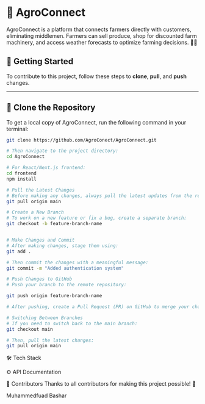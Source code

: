 # 🌱 AgroConnect

AgroConnect is a platform that connects farmers directly with customers, eliminating middlemen. Farmers can sell produce, shop for discounted farm machinery, and access weather forecasts to optimize farming decisions. 🚜🌾  

## 📌 Getting Started  

To contribute to this project, follow these steps to **clone**, **pull**, and **push** changes.  

---

## **🔹 Clone the Repository**  
To get a local copy of AgroConnect, run the following command in your terminal:  

```sh
git clone https://github.com/AgroConect/AgroConnect.git

# Then navigate to the project directory:
cd AgroConnect

# For React/Next.js frontend:
cd frontend  
npm install  

# Pull the Latest Changes
# Before making any changes, always pull the latest updates from the repository:
git pull origin main

# Create a New Branch
# To work on a new feature or fix a bug, create a separate branch:
git checkout -b feature-branch-name


# Make Changes and Commit
# After making changes, stage them using:
git add .

# Then commit the changes with a meaningful message:
git commit -m "Added authentication system"

# Push Changes to GitHub
# Push your branch to the remote repository:

git push origin feature-branch-name

# After pushing, create a Pull Request (PR) on GitHub to merge your changes into the main branch.

# Switching Between Branches
# If you need to switch back to the main branch:
git checkout main

# Then, pull the latest changes:
git pull origin main

```
🛠 Tech Stack

⚙️ API Documentation


🤝 Contributors
Thanks to all contributors for making this project possible! 💪

Muhammedfuad Bashar
